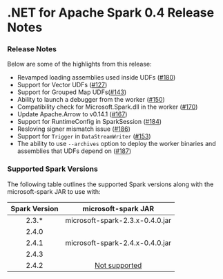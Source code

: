 # .NET for Apache Spark 0.4 Release Notes

### Release Notes

Below are some of the highlights from this release:
* Revamped loading assemblies used inside UDFs ([#180](https://github.com/dotnet/spark/pull/180))
* Support for Vector UDFs ([#127](https://github.com/dotnet/spark/pull/127))
* Support for Grouped Map UDFs([#143](https://github.com/dotnet/spark/pull/143))
* Ability to launch a debugger from the worker ([#150](https://github.com/dotnet/spark/pull/150))
* Compatibility check for Microsoft.Spark.dll in the worker ([#170](https://github.com/dotnet/spark/pull/170))
* Update Apache.Arrow to v0.14.1 ([#167](https://github.com/dotnet/spark/pull/167))
* Support for RuntimeConfig in SparkSession ([#184](https://github.com/dotnet/spark/pull/184))
* Resloving signer mismatch issue ([#186](https://github.com/dotnet/spark/pull/186))
* Support for `Trigger` in `DataStreamWriter` ([#153](https://github.com/dotnet/spark/pull/153))
* The ability to use `--archives` option to deploy the worker binaries and assemblies that UDFs depend on ([#187](https://github.com/dotnet/spark/pull/187))

### Supported Spark Versions

The following table outlines the supported Spark versions along with the microsoft-spark JAR to use with:

<table>
    <thead>
        <tr>
            <th>Spark Version</th>
            <th>microsoft-spark JAR</th>
        </tr>
    </thead>
    <tbody align="center">
        <tr>
            <td>2.3.*</td>
            <td>microsoft-spark-2.3.x-0.4.0.jar</td>
        </tr>
        <tr>
            <td>2.4.0</td>
            <td rowspan=3>microsoft-spark-2.4.x-0.4.0.jar</td>
        </tr>
        <tr>
            <td>2.4.1</td>
        </tr>
        <tr>
            <td>2.4.3</td>
        </tr>
        <tr>
            <td>2.4.2</td>
            <td><a href="https://github.com/dotnet/spark/issues/60">Not supported</a></td>
        </tr>
    </tbody>
</table>

